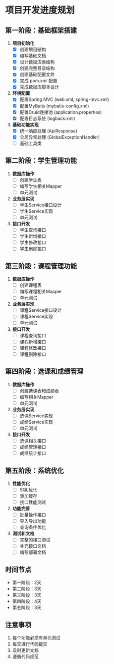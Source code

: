 # 项目开发进度规划

## 第一阶段：基础框架搭建
1. **项目初始化**
   - [x] 创建项目结构
   - [x] 编写基础文档
   - [x] 设计数据库表结构
   - [x] 创建完整目录结构
   - [x] 创建基础配置文件
   - [x] 完成 pom.xml 配置
   - [x] 完成数据库脚本设计

2. **环境配置**
   - [x] 配置Spring MVC (web.xml, spring-mvc.xml)
   - [x] 配置MyBatis (mybatis-config.xml)
   - [x] 配置Druid连接池 (application.properties)
   - [x] 配置日志系统 (logback.xml)

3. **基础功能实现**
   - [x] 统一响应处理 (ApiResponse)
   - [x] 全局异常处理 (GlobalExceptionHandler)
   - [ ] 基础工具类

## 第二阶段：学生管理功能
1. **数据库操作**
   - [ ] 创建学生表
   - [ ] 编写学生相关Mapper
   - [ ] 单元测试

2. **业务层实现**
   - [ ] 学生Service接口设计
   - [ ] 学生Service实现
   - [ ] 单元测试

3. **接口开发**
   - [ ] 学生查询接口
   - [ ] 学生新增接口
   - [ ] 学生修改接口
   - [ ] 学生删除接口

## 第三阶段：课程管理功能
1. **数据库操作**
   - [ ] 创建课程表
   - [ ] 编写课程相关Mapper
   - [ ] 单元测试

2. **业务层实现**
   - [ ] 课程Service接口设计
   - [ ] 课程Service实现
   - [ ] 单元测试

3. **接口开发**
   - [ ] 课程查询接口
   - [ ] 课程新增接口
   - [ ] 课程修改接口
   - [ ] 课程删除接口

## 第四阶段：选课和成绩管理
1. **数据库操作**
   - [ ] 创建选课表和成绩表
   - [ ] 编写相关Mapper
   - [ ] 单元测试

2. **业务层实现**
   - [ ] 选课Service实现
   - [ ] 成绩Service实现
   - [ ] 单元测试

3. **接口开发**
   - [ ] 选课相关接口
   - [ ] 成绩管理接口
   - [ ] 成绩统计接口

## 第五阶段：系统优化
1. **性能优化**
   - [ ] SQL优化
   - [ ] 添加缓存
   - [ ] 接口性能测试

2. **功能完善**
   - [ ] 批量操作接口
   - [ ] 导入导出功能
   - [ ] 查询条件优化

3. **测试和文档**
   - [ ] 完整的接口测试
   - [ ] 补充接口文档
   - [ ] 编写部署文档

## 时间节点
- 第一阶段：2天
- 第二阶段：3天
- 第三阶段：3天
- 第四阶段：4天
- 第五阶段：3天

## 注意事项
1. 每个功能必须有单元测试
2. 每天进行代码提交
3. 及时更新文档
4. 遵循代码规范 
